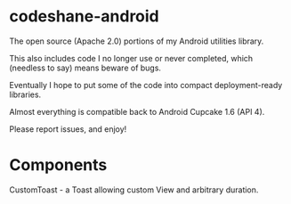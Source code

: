 codeshane-android
=================

The open source (Apache 2.0) portions of my Android utilities library.

This also includes code I no longer use or never completed, which (needless to say) means beware of bugs.

Eventually I hope to put some of the code into compact deployment-ready libraries.

Almost everything is compatible back to Android Cupcake 1.6 (API 4).

Please report issues, and enjoy!

Components
==========

CustomToast - a Toast allowing custom View and arbitrary duration.
